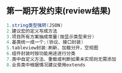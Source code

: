 第一期开发约束(review结果)
-----
```java
1.string类型强转(JSON)
2.建议宏的定义写成方法
3.项目所有方案抽成常量(按显示类型来分)
4.基类统一成一个;(协议、接口封装)
5.tableview封装:刷新、加载分开，空视图
6.组件封装时按功能用途进行分类
7.类中自定义方法、重载或判断如果未实现则无需添加
8.业务类中根据情况建议使用extends
```